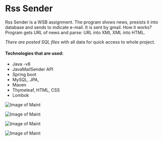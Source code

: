 # Rss Sender
 Rss Sender is a WSB assignment. The program shows news, presists it into database and sends to indicate e-mail. It is sent by gmail.
 How it works?  Program gets URL of news and parse: 
 URL into XML
 XML into HTML.

 *There are posted SQL files* with all data for quick access to whole project.
 
#### **Technologies that are used**:
* Java -v8
* JavaMailSender API
* Spring boot
* MySQL, JPA, 
* Maven
* Thymeleaf, HTML, CSS
* Lombok

![Image of Maint](https://github.com/Avgona/Rss-sender/blob/main/images/Image%208.png?raw=true)

![Image of Maint](https://github.com/Avgona/Rss-sender/blob/main/images/Image%205.png?raw=true)

![Image of Maint](https://github.com/Avgona/Rss-sender/blob/main/images/Image%206.png?raw=true)

![Image of Maint](https://github.com/Avgona/Rss-sender/blob/main/images/Image%207.png?raw=true)

